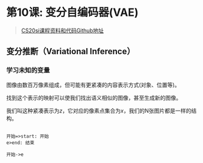 # 第10课: 变分自编码器(VAE)

> [CS20si课程资料和代码Github地址](https://github.com/cnscott/Stanford-CS20si)

## 变分推断（Variational Inference）

### 学习未知的变量

图像由数百万像素组成，但可能有更紧凑的内容表示方式(对象、位置等)。

找到这个表示的映射可以使我们找出语义相似的图像，甚至生成新的图像。

我们叫这种紧凑表示为$z$，它对应的像素点集合为$x$，我们的N张图片都是一样的结构。


 ```flow

 开始=>start: 开始
 e>end: 结束 

 开始->e

 ```